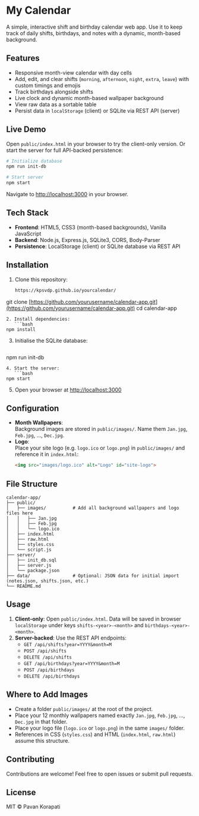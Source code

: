 # My Calendar

A simple, interactive shift and birthday calendar web app. Use it to keep track of daily shifts, birthdays, and notes with a dynamic, month-based background.

## Features

- Responsive month-view calendar with day cells
- Add, edit, and clear shifts (`morning`, `afternoon`, `night`, `extra`, `leave`) with custom timings and emojis
- Track birthdays alongside shifts
- Live clock and dynamic month-based wallpaper background
- View raw data as a sortable table
- Persist data in `localStorage` (client) or SQLite via REST API (server)

## Live Demo

Open `public/index.html` in your browser to try the client-only version. Or start the server for full API-backed persistence:

```bash
# Initialize database
npm run init-db

# Start server
npm start
```

Navigate to [http://localhost:3000](http://localhost:3000) in your browser.

## Tech Stack

- **Frontend**: HTML5, CSS3 (month-based backgrounds), Vanilla JavaScript
- **Backend**: Node.js, Express.js, SQLite3, CORS, Body-Parser
- **Persistence**: LocalStorage (client) or SQLite database via REST API

## Installation

1. Clone this repository:
   ```bash
   https://kpsvdp.github.io/yourcalendar/
   ```

git clone [https://github.com/yourusername/calendar-app.git](https://github.com/yourusername/calendar-app.git)
cd calendar-app

````
2. Install dependencies:
   ```bash
npm install
````

3. Initialise the SQLite database:
   ```bash
   ```

npm run init-db

````
4. Start the server:
   ```bash
npm start
````

5. Open your browser at [http://localhost:3000](http://localhost:3000)

## Configuration

- **Month Wallpapers**:\
  Background images are stored in `public/images/`. Name them `Jan.jpg`, `Feb.jpg`, ..., `Dec.jpg`.
- **Logo**:\
  Place your site logo (e.g. `logo.ico` or `logo.png`) in `public/images/` and reference it in `index.html`:
  ```html
  <img src="images/logo.ico" alt="Logo" id="site-logo">
  ```

## File Structure

```
calendar-app/
├── public/
│   ├── images/          # Add all background wallpapers and logo files here
│   │   ├── Jan.jpg
│   │   ├── Feb.jpg
│   │   └── logo.ico
│   ├── index.html
│   ├── raw.html
│   ├── styles.css
│   └── script.js
├── server/
│   ├── init_db.sql
│   ├── server.js
│   └── package.json
├── data/                # Optional: JSON data for initial import (notes.json, shifts.json, etc.)
└── README.md
```

## Usage

1. **Client-only**: Open `public/index.html`. Data will be saved in browser `localStorage` under keys `shifts-<year>-<month>` and `birthdays-<year>-<month>`.
2. **Server-backed**: Use the REST API endpoints:
   - `GET /api/shifts?year=YYYY&month=M`
   - `POST /api/shifts`
   - `DELETE /api/shifts`
   - `GET /api/birthdays?year=YYYY&month=M`
   - `POST /api/birthdays`
   - `DELETE /api/birthdays`

## Where to Add Images

- Create a folder `public/images/` at the root of the project.
- Place your 12 monthly wallpapers named exactly `Jan.jpg`, `Feb.jpg`, ..., `Dec.jpg` in that folder.
- Place your logo file (`logo.ico` or `logo.png`) in the same `images/` folder.
- References in CSS (`styles.css`) and HTML (`index.html`, `raw.html`) assume this structure.

## Contributing

Contributions are welcome! Feel free to open issues or submit pull requests.

## License

MIT © Pavan Korapati

